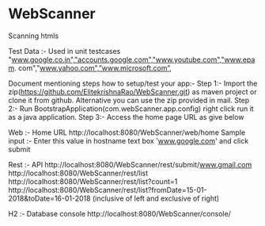 # WebScanner
Scanning htmls 

Test Data :- Used in unit testcases
"www.google.co.in","accounts.google.com","www.youtube.com","www.epam.
com","www.yahoo.com",”www.microsoft.com”,

Document mentioning steps how to setup/test your app:-
Step 1:- Import the zip(https://github.com/ElitekrishnaRao/WebScanner.git) as maven project or
clone it from github. Alternative you can use the zip provided in mail.
Step 2:- Run BootstrapApplication(com.webScanner.app.config) right click run it as a java
application.
Step 3:- Access the home page URL as give below

Web :- Home URL
http://localhost:8080/WebScanner/web/home
Sample input :- Enter this value in hostname text box 'www.google.com' and click submit

Rest :- API
http://localhost:8080/WebScanner/rest/submit/www.gmail.com
http://localhost:8080/WebScanner/rest/list
http://localhost:8080/WebScanner/rest/list?count=1
http://localhost:8080/WebScanner/rest/list?fromDate=15-01-2018&toDate=16-01-2018
(inclusive of left and exclusive of right)

H2 :- Database console
http://localhost:8080/WebScanner/console/
